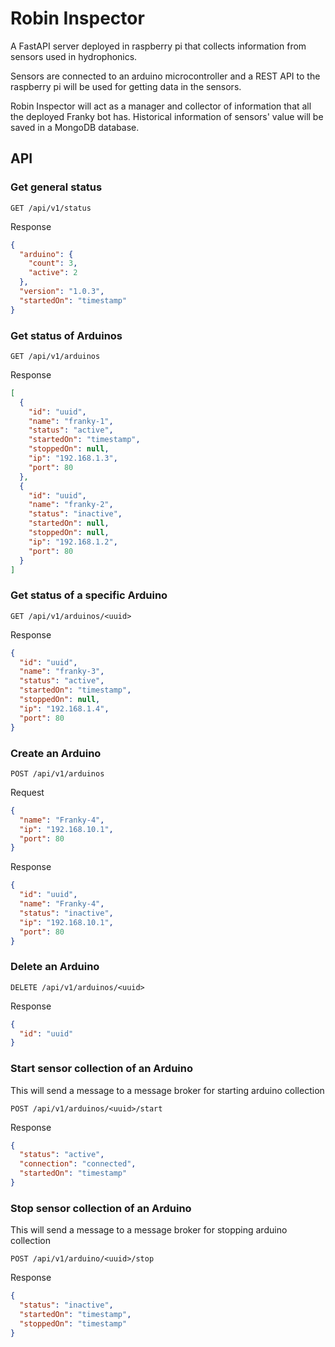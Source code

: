 # Robin Inspector

A FastAPI server deployed in raspberry pi that collects information from sensors used in hydrophonics.

Sensors are connected to an arduino microcontroller and a REST API to the raspberry pi will be used
for getting data in the sensors.

Robin Inspector will act as a manager and collector of information that all the deployed Franky bot has. 
Historical information of sensors' value will be saved in a MongoDB database.

## API

### Get general status

```
GET /api/v1/status
```

Response

```json
{
  "arduino": {
    "count": 3,
    "active": 2
  },
  "version": "1.0.3",
  "startedOn": "timestamp"
}
```

### Get status of Arduinos

```
GET /api/v1/arduinos
```

Response

```json
[
  {
    "id": "uuid",
    "name": "franky-1",
    "status": "active",
    "startedOn": "timestamp",
    "stoppedOn": null,
    "ip": "192.168.1.3",
    "port": 80
  },
  {
    "id": "uuid",
    "name": "franky-2",
    "status": "inactive",
    "startedOn": null,
    "stoppedOn": null,
    "ip": "192.168.1.2",
    "port": 80
  }
]
```
### Get status of a specific Arduino

```
GET /api/v1/arduinos/<uuid>
```

Response

```json
{
  "id": "uuid",
  "name": "franky-3",
  "status": "active",
  "startedOn": "timestamp",
  "stoppedOn": null,
  "ip": "192.168.1.4",
  "port": 80
}
```

### Create an Arduino

```
POST /api/v1/arduinos
```

Request

```json
{
  "name": "Franky-4",
  "ip": "192.168.10.1",
  "port": 80
}
```

Response

```json
{
  "id": "uuid",
  "name": "Franky-4",
  "status": "inactive",
  "ip": "192.168.10.1",
  "port": 80
}
```

### Delete an Arduino

```
DELETE /api/v1/arduinos/<uuid>
```

Response 

```json
{
  "id": "uuid"
}
```

### Start sensor collection of an Arduino

This will send a message to a message broker for starting arduino collection

```
POST /api/v1/arduinos/<uuid>/start
```

Response

```json
{
  "status": "active",
  "connection": "connected",
  "startedOn": "timestamp"
}
```

### Stop sensor collection of an Arduino

This will send a message to a message broker for stopping arduino collection

```
POST /api/v1/arduino/<uuid>/stop
```

Response

```json
{
  "status": "inactive",
  "startedOn": "timestamp",
  "stoppedOn": "timestamp"
}
```
